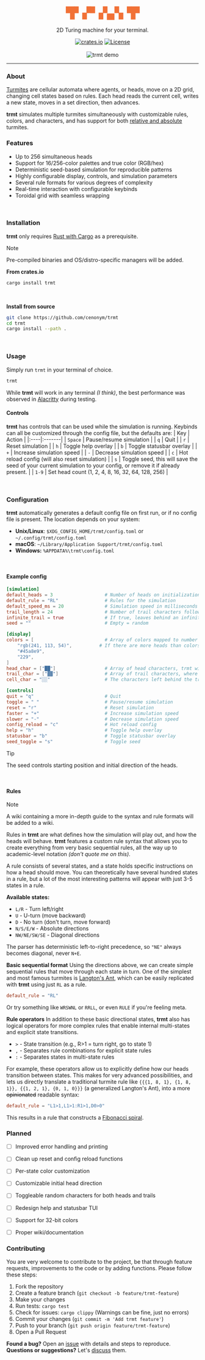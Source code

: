 <div align="center">
    <h1><span style="color:#f17136;">▜▘▞▘▞▄▚▝▛</span></h1>
    <p>
        2D Turing machine for your terminal.
    </p>
    <a href="https://crates.io/crates/trmt"><img alt="crates.io" src="https://img.shields.io/crates/v/trmt?color=%23f17136"></a>
    <a href="https://github.com/cenonym/trmt/blob/main/LICENSE"><img alt="License" src="https://img.shields.io/badge/License-GPLv3-%23f17136.svg"></a>
    <br>
    <br>
    <img src="/trmt_demo.gif" alt="trmt demo">
</div>

---

### About
[Turmites](https://en.wikipedia.org/wiki/Turmite) are cellular automata where agents, or heads, move on a 2D grid, changing cell states based on rules. Each head reads the current cell, writes a new state, moves in a set direction, then advances.

**trmt** simulates multiple turmites simultaneously with customizable rules, colors, and characters, and has support for both [relative and absolute](https://en.wikipedia.org/wiki/Turmite#Relative_vs._absolute_turmites) turmites.
<br>

### Features
- Up to 256 simultaneous heads
- Support for 16/256-color palettes and true color (RGB/hex)
- Deterministic seed-based simulation for reproducible patterns
- Highly configurable display, controls, and simulation parameters
- Several rule formats for various degrees of complexity
- Real-time interaction with configurable keybinds
- Toroidal grid with seamless wrapping
<br>

### Installation
**trmt** only requires [Rust with Cargo](https://www.rust-lang.org/learn/get-started) as a prerequisite.
> [!NOTE]  
> Pre-compiled binaries and OS/distro-specific managers will be added.


**From crates.io**
```bash
cargo install trmt
```
<br>

**Install from source**
```bash
git clone https://github.com/cenonym/trmt
cd trmt
cargo install --path .
```
<br>

### Usage
Simply run `trmt` in your terminal of choice.
```bash
trmt
```
While **trmt** will work in any terminal *(I think)*, the best performance was observed in [Alacritty](https://github.com/alacritty/alacritty) during testing.
<br>

#### Controls
**trmt** has controls that can be used while the simulation is running. Keybinds can all be customized through the config file, but the defaults are:
| Key | Action |
|:----|:-------|
| `Space` | Pause/resume simulation |
| `q` | Quit |
| `r` | Reset simulation |
| `h` | Toggle help overlay |
| `b` | Toggle statusbar overlay |
| `+` | Increase simulation speed |
| `-` | Decrease simulation speed |
| `c` | Hot reload config (will also reset simulation) |
| `s` | Toggle seed, this will save the seed of your current simulation to your config, or remove it if already present. |
| `1-9` | Set head count (1, 2, 4, 8, 16, 32, 64, 128, 256) |

<br>

### Configuration
**trmt** automatically generates a default config file on first run, or if no config file is present. The location depends on your system:

- **Unix/Linux**: `$XDG_CONFIG_HOME/trmt/config.toml` or `~/.config/trmt/config.toml`
- **macOS**: `~/Library/Application Support/trmt/config.toml`
- **Windows:** `%APPDATA%\trmt\config.toml`
<br>

#### Example config
```toml
[simulation]
default_heads = 3                   # Number of heads on initialization
default_rule = "RL"                 # Rules for the simulation
default_speed_ms = 20               # Simulation speed in milliseconds
trail_length = 24                   # Number of trail characters following the head
infinite_trail = true               # If true, leaves behind an infinite trail of colored cell chars
seed = ""                           # Empty = random

[display]
colors = [                          # Array of colors mapped to number of heads sequentially, using hex, RGB or 256-colors.
    "rgb(241, 113, 54)",          # If there are more heads than colors, remaining colors are generated.
    "#45a8e9",
    "229",
]
head_char = ["██"]                  # Array of head characters, trmt will cycle through it sequentially per step
trail_char = ["▓▓"]                 # Array of trail characters, where first character is mapped to first trail, and so on
cell_char = "░░"                    # The characters left behind the trail when infinite_trail = true

[controls]
quit = "q"                          # Quit
toggle = " "                        # Pause/resume simulation
reset = "r"                         # Reset simulation
faster = "+"                        # Increase simulation speed
slower = "-"                        # Decrease simulation speed
config_reload = "c"                 # Hot reload config
help = "h"                          # Toggle help overlay
statusbar = "b"                     # Toggle statusbar overlay
seed_toggle = "s"                   # Toggle seed
```
> [!TIP]  
> The seed controls starting position and initial direction of the heads. 

<br>

#### Rules
> [!NOTE]  
> A wiki containing a more in-depth guide to the syntax and rule formats will be added to a wiki.

Rules in **trmt** are what defines how the simulation will play out, and how the heads will behave. **trmt** features a custom rule syntax that allows you to create everything from very basic sequential rules, all the way up to academic-level notation *(don't quote me on this)*.

A rule consists of several states, and a state holds specific instructions on how a head should move. You can theoretically have several hundred states in a rule, but a lot of the most interesting patterns will appear with just 3-5 states in a rule.

**Available states:**
- `L/R` - Turn left/right
- `U` - U-turn (move backward)
- `D` - No turn (don't turn, move forward)
- `N/S/E/W` - Absolute directions
- `NW/NE/SW/SE` - Diagonal directions

The parser has deterministic left-to-right precedence, so `"NE"` always becomes diagonal, never `N+E`.

**Basic sequential format**
Using the directions above, we can create simple sequential rules that move through each state in turn. One of the simplest and most famous turmites is [Langton's Ant](https://en.wikipedia.org/wiki/Langton%27s_ant), which can be easily replicated with **trmt** using just `RL` as a rule.
```toml
default_rule = "RL"
```

Or try something like `WRSWNL` or `RRLL`, or even `RULE` if you're feeling meta.

**Rule operators**
In addition to these basic directional states, **trmt** also has logical operators for more complex rules that enable internal multi-states and explicit state transitions.

- `>` - State transition (e.g., R>1 = turn right, go to state 1)
- `,` - Separates rule combinations for explicit state rules
- `:` - Separates states in multi-state rules

For example, these operators allow us to explicitly define how our heads transition between states. This makes for very advanced possibilities, and lets us directly translate a traditional turmite rule like `{{{1, 8, 1}, {1, 8, 1}}, {{1, 2, 1}, {0, 1, 0}}}` (a generalized Langton's Ant), into a more ~~opinionated~~ readable syntax:
```toml
default_rule = "L1>1,L1>1:R1>1,D0>0"
```
This results in a rule that constructs a [Fibonacci spiral](https://en.wikipedia.org/wiki/Turmite#/media/File:Turmite-181181121010-10211.svg).
<br>

### Planned
- [ ] Improved error handling and printing
- [ ] Clean up reset and config reload functions
- [ ] Per-state color customization
- [ ] Customizable initial head direction
- [ ] Toggleable random characters for both heads and trails
- [ ] Redesign help and statusbar TUI
- [ ] Support for 32-bit colors
- [ ] Proper wiki/documentation


### Contributing
You are very welcome to contribute to the project, be that through feature requests, improvements to the code or by adding functions. Please follow these steps:

1. Fork the repository
2. Create a feature branch (`git checkout -b feature/trmt-feature`)
3. Make your changes
4. Run tests: `cargo test`
5. Check for issues: `cargo clippy` (Warnings can be fine, just no errors)
6. Commit your changes (`git commit -m 'Add trmt feature'`)
7. Push to your branch (`git push origin feature/trmt-feature`)
8. Open a Pull Request

**Found a bug?** Open an [issue](https://github.com/cenonym/trmt/issues) with details and steps to reproduce. **Questions or suggestions?** Let's [discuss](https://github.com/cenonym/trmt/discussions) them.
<br>